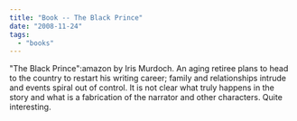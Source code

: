 ```yaml
---
title: "Book -- The Black Prince"
date: "2008-11-24"
tags: 
  - "books"
---
```


"The Black Prince":amazon by Iris Murdoch. An aging retiree plans to head to the country to restart his writing career; family and relationships intrude and events spiral out of control. It is not clear what truly happens in the story and what is a fabrication of the narrator and other characters. Quite interesting.
